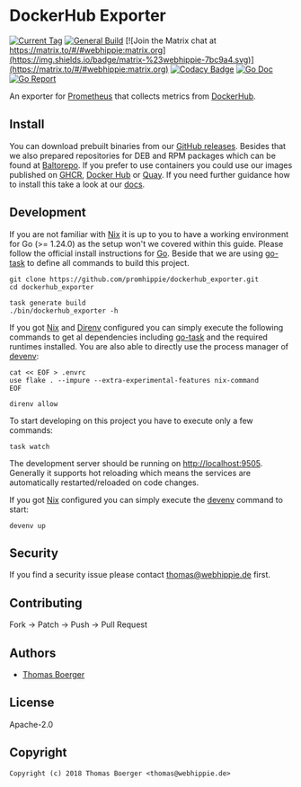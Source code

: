 # DockerHub Exporter

[![Current Tag](https://img.shields.io/github/v/tag/promhippie/dockerhub_exporter?sort=semver)](https://github.com/promhippie/prometheus-dockerhub-sd) [![General Build](https://github.com/promhippie/dockerhub_exporter/actions/workflows/general.yml/badge.svg)](https://github.com/promhippie/dockerhub_exporter/actions/workflows/general.yml) [![Join the Matrix chat at https://matrix.to/#/#webhippie:matrix.org](https://img.shields.io/badge/matrix-%23webhippie-7bc9a4.svg)](https://matrix.to/#/#webhippie:matrix.org) [![Codacy Badge](https://app.codacy.com/project/badge/Grade/dc676e04911c448ebf06b03b5bf7ddaa)](https://www.codacy.com/gh/promhippie/dockerhub_exporter/dashboard?utm_source=github.com&amp;utm_medium=referral&amp;utm_content=promhippie/dockerhub_exporter&amp;utm_campaign=Badge_Grade) [![Go Doc](https://godoc.org/github.com/promhippie/dockerhub_exporter?status.svg)](http://godoc.org/github.com/promhippie/dockerhub_exporter) [![Go Report](http://goreportcard.com/badge/github.com/promhippie/dockerhub_exporter)](http://goreportcard.com/report/github.com/promhippie/dockerhub_exporter)

An exporter for [Prometheus][prometheus] that collects metrics from
[DockerHub][docker].

## Install

You can download prebuilt binaries from our [GitHub releases][releases]. Besides
that we also prepared repositories for DEB and RPM packages which can be  found
at [Baltorepo][baltorepo]. If you prefer to use containers you could use our
images published on [GHCR][ghcr], [Docker Hub][dockerhub] or [Quay][quayio]. If
you need further guidance how to install this take a look at our [docs][docs].

## Development

If you are not familiar with [Nix][nix] it is up to you to have a working
environment for Go (>= 1.24.0) as the setup won't we covered within this guide.
Please follow the official install instructions for [Go][golang]. Beside that
we are using [go-task][gotask] to define all commands to build this project.

```console
git clone https://github.com/promhippie/dockerhub_exporter.git
cd dockerhub_exporter

task generate build
./bin/dockerhub_exporter -h
```

If you got [Nix][nix] and [Direnv][direnv] configured you can simply execute
the following commands to get al dependencies including [go-task][gotask] and
the required runtimes installed. You are also able to directly use the process
manager of [devenv][devenv]:

```console
cat << EOF > .envrc
use flake . --impure --extra-experimental-features nix-command
EOF

direnv allow
```

To start developing on this project you have to execute only a few commands:

```console
task watch
```

The development server should be running on
[http://localhost:9505](http://localhost:9505). Generally it supports
hot reloading which means the services are automatically restarted/reloaded on
code changes.

If you got [Nix][nix] configured you can simply execute the [devenv][devenv]
command to start:

```console
devenv up
```

## Security

If you find a security issue please contact
[thomas@webhippie.de](mailto:thomas@webhippie.de) first.

## Contributing

Fork -> Patch -> Push -> Pull Request

## Authors

-   [Thomas Boerger](https://github.com/tboerger)

## License

Apache-2.0

## Copyright

```console
Copyright (c) 2018 Thomas Boerger <thomas@webhippie.de>
```

[prometheus]: https://prometheus.io
[docker]: https://hub.docker.com
[releases]: https://github.com/promhippie/dockerhub_exporter/releases
[baltorepo]: https://webhippie.baltorepo.com/promhippie/
[ghcr]: https://github.com/promhippie/dockerhub_exporter/pkgs/container/dockerhub_exporter
[dockerhub]: https://hub.docker.com/r/promhippie/dockerhub-exporter/tags/
[quayio]: https://quay.io/repository/promhippie/dockerhub-exporter?tab=tags
[docs]: https://promhippie.github.io/dockerhub_exporter/#getting-started
[nix]: https://nixos.org/
[golang]: http://golang.org/doc/install.html
[gotask]: https://taskfile.dev/installation/
[direnv]: https://direnv.net/
[devenv]: https://devenv.sh/
